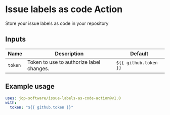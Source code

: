 # Issue labels as code Action

Store your issue labels as code in your repository

## Inputs

| Name    | Description                              | Default               |
|---------|------------------------------------------|-----------------------|
| `token` | Token to use to authorize label changes. | `${{ github.token }}` |

## Example usage

```yaml
uses: jop-software/issue-labels-as-code-action@v1.0
with:
  token: "${{ github.token }}"
```
